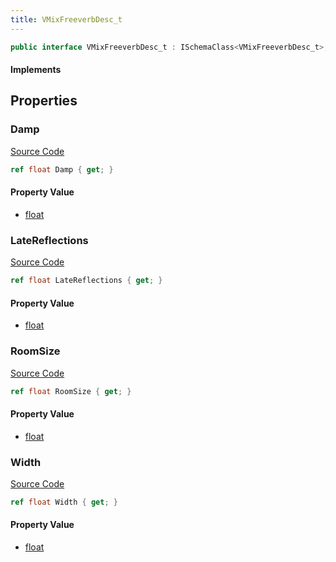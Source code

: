 ```yaml
---
title: VMixFreeverbDesc_t
---
```


```csharp
public interface VMixFreeverbDesc_t : ISchemaClass<VMixFreeverbDesc_t>, ISchemaField, ISchemaClass, INativeHandle
```

#### Implements

## Properties

### Damp

[Source Code](https://github.com/swiftly-solution/swiftlys2/blob/beta/managed/src/SwiftlyS2.Generated/Schemas/Interfaces/VMixFreeverbDesc_t.cs#L18)

```csharp
ref float Damp { get; }
```

#### Property Value

- [float](https://learn.microsoft.com/dotnet/api/system.single)

### LateReflections

[Source Code](https://github.com/swiftly-solution/swiftlys2/blob/beta/managed/src/SwiftlyS2.Generated/Schemas/Interfaces/VMixFreeverbDesc_t.cs#L22)

```csharp
ref float LateReflections { get; }
```

#### Property Value

- [float](https://learn.microsoft.com/dotnet/api/system.single)

### RoomSize

[Source Code](https://github.com/swiftly-solution/swiftlys2/blob/beta/managed/src/SwiftlyS2.Generated/Schemas/Interfaces/VMixFreeverbDesc_t.cs#L16)

```csharp
ref float RoomSize { get; }
```

#### Property Value

- [float](https://learn.microsoft.com/dotnet/api/system.single)

### Width

[Source Code](https://github.com/swiftly-solution/swiftlys2/blob/beta/managed/src/SwiftlyS2.Generated/Schemas/Interfaces/VMixFreeverbDesc_t.cs#L20)

```csharp
ref float Width { get; }
```

#### Property Value

- [float](https://learn.microsoft.com/dotnet/api/system.single)

